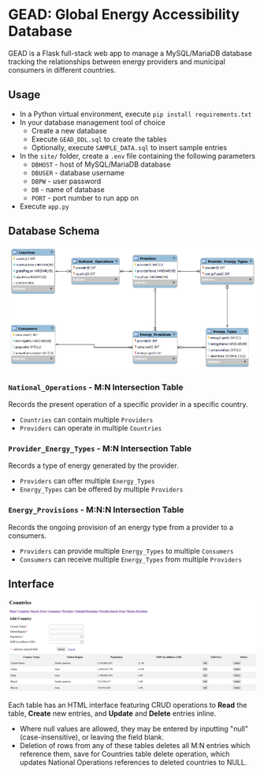 # GEAD: Global Energy Accessibility Database

GEAD is a Flask full-stack web app to manage a MySQL/MariaDB database tracking the relationships between energy providers and municipal consumers in different countries.

## Usage
- In a Python virtual environment, execute `pip install requirements.txt`
- In your database management tool of choice
    - Create a new database
    - Execute `GEAD_DDL.sql` to create the tables
    - Optionally, execute `SAMPLE_DATA.sql` to insert sample entries
- In the `site/` folder, create a `.env` file containing the following parameters
    - `DBHOST`  - host of MySQL/MariaDB database
    - `DBUSER`  - database username
    - `DBPW`    - user password
    - `DB`      - name of database
    - `PORT`    - port number to run app on
- Execute `app.py`

## Database Schema

![Schema](images/GEAD_schema.png "GEAD Schema")

### `National_Operations` - M:N Intersection Table
Records the present operation of a specific provider in a specific country.
- `Countries` can contain multiple `Providers`
- `Providers` can operate in multiple `Countries`

### `Provider_Energy_Types` - M:N Intersection Table
Records a type of energy generated by the provider.
- `Providers` can offer multiple `Energy_Types`
- `Energy_Types` can be offered by multiple `Providers`

### `Energy_Provisions` - M:N:N Intersection Table
Records the ongoing provision of an energy type from a provider to a consumers.
- `Providers` can provide multiple `Energy_Types` to multiple `Consumers`
- `Consumers` can receive multiple `Energy_Types` from multiple `Providers`

## Interface

![Countries](images/countries.png "Countries Interface")

Each table has an HTML interface featuring CRUD operations to **Read** the table, **Create** new entries, and **Update** and **Delete** entries inline. 

- Where null values are allowed, they may be entered by inputting "null" (case-insensitive), or leaving the field blank. 
- Deletion of rows from any of these tables deletes all M:N entries which reference them, save for Countries table delete operation, which updates National Operations references to deleted countries to NULL.
